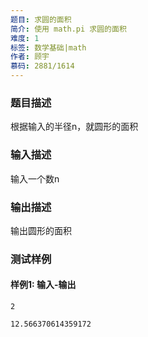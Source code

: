 ```yaml
---
题目: 求圆的面积
简介: 使用 math.pi 求圆的面积
难度: 1
标签: 数学基础|math
作者: 顾宇
慕码: 2881/1614
---
```


### 题目描述

根据输入的半径n，就圆形的面积

### 输入描述

输入一个数n

### 输出描述

输出圆形的面积

### 测试样例

#### 样例1: 输入-输出

```
2
```

```
12.566370614359172
```

